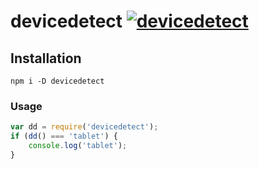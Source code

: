 # devicedetect [![devicedetect](https://img.shields.io/npm/v/devicedetect.svg?maxAge=2592000)]()

## Installation

```
npm i -D devicedetect
```

### Usage

```javascript
var dd = require('devicedetect');
if (dd() === 'tablet') { 
    console.log('tablet');
}
```